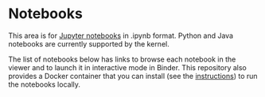 # Notebooks

This area is for [Jupyter notebooks](https://jupyter.org/) in .ipynb format. Python and Java notebooks are currently supported by the kernel.

The list of notebooks below has links to browse each notebook in the viewer and to launch it in interactive mode in Binder. This repository also provides a Docker container that you can install (see the [instructions](../README.md)) to run the notebooks locally. 
